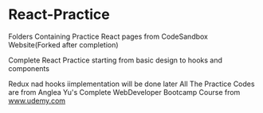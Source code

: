 # React-Practice
 
 Folders Containing Practice React pages from CodeSandbox Website(Forked after completion)
 
 Complete React Practice starting from basic design to hooks and components

Redux nad hooks iimplementation will be done later
All The Practice Codes are from Anglea Yu's Complete WebDeveloper Bootcamp Course from www.udemy.com